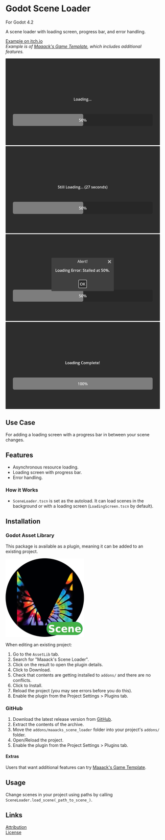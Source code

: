 # Godot Scene Loader
For Godot 4.2

A scene loader with loading screen, progress bar, and error handling.

[Example on itch.io](https://maaack.itch.io/godot-game-template)  
_Example is of [Maaack's Game Template](https://github.com/Maaack/Godot-Game-Template), which includes additional features._


![Main Menu](/addons/maaacks_scene_loader/media/Screenshot-1-1.png)  
![Key Rebinding](/addons/maaacks_scene_loader/media/Screenshot-1-2.png)  
![Audio Controls](/addons/maaacks_scene_loader/media/Screenshot-1-3.png)  
![Credits Screen](/addons/maaacks_scene_loader/media/Screenshot-1-4.png)  

## Use Case
For adding a loading screen with a progress bar in between your scene changes.

## Features

* Asynchronous resource loading.
* Loading screen with progress bar.
* Error handling.


### How it Works
- `SceneLoader.tscn` is set as the autoload.  It can load scenes in the background or with a loading screen (`LoadingScreen.tscn` by default).   

## Installation

### Godot Asset Library
This package is available as a plugin, meaning it can be added to an existing project. 

![Package Icon](/addons/maaacks_scene_loader/media/SceneLoader-Icon-black-transparent-256x256.png)  

When editing an existing project:

1.  Go to the `AssetLib` tab.
2.  Search for "Maaack's Scene Loader".
3.  Click on the result to open the plugin details.
4.  Click to Download.
5.  Check that contents are getting installed to `addons/` and there are no conflicts.
6.  Click to Install.
7.  Reload the project (you may see errors before you do this).
8.  Enable the plugin from the Project Settings > Plugins tab.


### GitHub


1.  Download the latest release version from [GitHub](https://github.com/Maaack/Godot-Scene-Loader/releases/latest).  
2.  Extract the contents of the archive.
3.  Move the `addons/maaacks_scene_loader` folder into your project's `addons/` folder.  
4.  Open/Reload the project.  
5.  Enable the plugin from the Project Settings > Plugins tab.  

#### Extras

Users that want additional features can try [Maaack's Game Template](https://github.com/Maaack/Godot-Game-Template).  

## Usage

Change scenes in your project using paths by calling `SceneLoader.load_scene(_path_to_scene_)`.
   


## Links
[Attribution](ATTRIBUTION.md)  
[License](LICENSE.txt)  

